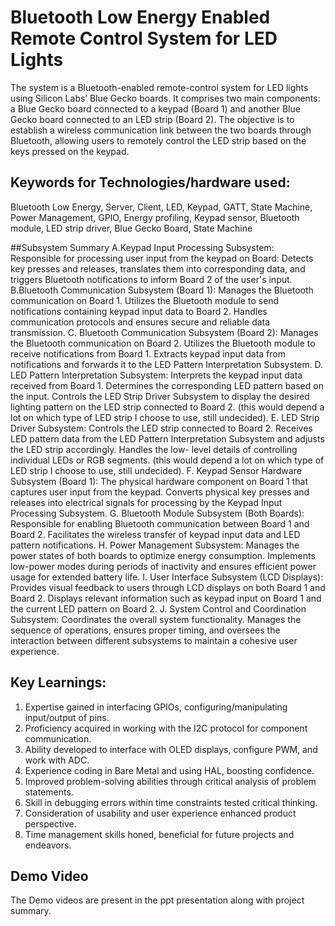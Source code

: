 # Bluetooth Low Energy Enabled Remote Control System for LED Lights
The system is a Bluetooth-enabled remote-control system for LED lights using Silicon Labs’ Blue Gecko boards. It comprises two main components: a Blue Gecko board connected to a keypad (Board 1) and another Blue Gecko board connected to an LED strip (Board 2). The objective is to establish a wireless communication link between the two boards through Bluetooth, allowing users to remotely control the LED strip based on the keys pressed on the keypad.

## Keywords for Technologies/hardware used:
Bluetooth Low Energy, Server, Client, LED, Keypad, GATT, State Machine, Power Management, GPIO, Energy profiling, Keypad sensor, Bluetooth module, LED strip driver, Blue Gecko Board, State Machine

##Subsystem Summary
A.Keypad Input Processing Subsystem: Responsible for processing user input from the keypad on Board: Detects key presses and releases, translates them into corresponding data, and triggers Bluetooth
notifications to inform Board 2 of the user's input.
B.Bluetooth Communication Subsystem (Board 1): Manages the Bluetooth communication on Board 1. Utilizes the Bluetooth module to send notifications containing keypad input data to Board 2. Handles communication protocols and ensures secure and reliable data transmission.
C. Bluetooth Communication Subsystem (Board 2): Manages the Bluetooth communication on Board 2. Utilizes the Bluetooth module to receive notifications from Board 1. Extracts keypad input data from notifications and forwards it to the LED Pattern Interpretation Subsystem.
D. LED Pattern Interpretation Subsystem: Interprets the keypad input data received from Board 1. Determines the corresponding LED pattern based on the input. Controls the LED Strip Driver Subsystem to display the desired lighting pattern on the LED strip connected to Board 2. (this would depend a lot on which type of LED strip I choose to use, still undecided).
E. LED Strip Driver Subsystem: Controls the LED strip connected to Board 2. Receives LED pattern data from the LED Pattern Interpretation Subsystem and adjusts the LED strip accordingly. Handles the low- level details of controlling individual LEDs or RGB segments. (this would depend a lot on which type of LED strip I choose to use, still undecided).
F. Keypad Sensor Hardware Subsystem (Board 1): The physical hardware component on Board 1 that captures user input from the keypad. Converts physical key presses and releases into electrical signals for processing by the Keypad Input Processing Subsystem.
G. Bluetooth Module Subsystem (Both Boards): Responsible for enabling Bluetooth communication between Board 1 and Board 2. Facilitates the wireless transfer of keypad input data and LED pattern notifications.
H. Power Management Subsystem: Manages the power states of both boards to optimize energy consumption. Implements low-power modes during periods of inactivity and ensures efficient power usage for extended battery life.
I. User Interface Subsystem (LCD Displays): Provides visual feedback to users through LCD displays on both Board 1 and Board 2. Displays relevant information such as keypad input on Board 1 and the current LED pattern on Board 2.
J. System Control and Coordination Subsystem: Coordinates the overall system functionality. Manages the sequence of operations, ensures proper timing, and oversees the interaction between different subsystems to maintain a cohesive user experience.

## Key Learnings:
1) Expertise gained in interfacing GPIOs, configuring/manipulating input/output of pins.
2) Proficiency acquired in working with the I2C protocol for component communication.
3) Ability developed to interface with OLED displays, configure PWM, and work with ADC.
4) Experience coding in Bare Metal and using HAL, boosting confidence.
5) Improved problem-solving abilities through critical analysis of problem statements.
6) Skill in debugging errors within time constraints tested critical thinking.
7) Consideration of usability and user experience enhanced product perspective.
8) Time management skills honed, beneficial for future projects and endeavors.

## Demo Video
The Demo videos are present in the ppt presentation along with project summary. 
